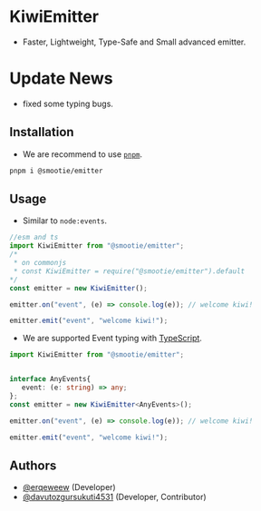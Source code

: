 # KiwiEmitter
- Faster, Lightweight, Type-Safe and Small advanced emitter.

# Update News

- fixed some typing bugs.

## Installation
- We are recommend to use [`pnpm`](https://npmjs.com/pnpm).
```bash
pnpm i @smootie/emitter
```

## Usage
- Similar to `node:events`.
```js
//esm and ts
import KiwiEmitter from "@smootie/emitter";
/*
 * on commonjs
 * const KiwiEmitter = require("@smootie/emitter").default 
*/
const emitter = new KiwiEmitter();

emitter.on("event", (e) => console.log(e)); // welcome kiwi!

emitter.emit("event", "welcome kiwi!");
```
- We are supported Event typing with [TypeScript](https://www.typescriptlang.org/).
```ts
import KiwiEmitter from "@smootie/emitter";


interface AnyEvents{
   event: (e: string) => any;
};
const emitter = new KiwiEmitter<AnyEvents>();

emitter.on("event", (e) => console.log(e)); // welcome kiwi!

emitter.emit("event", "welcome kiwi!");
```

## Authors
- [@erqeweew](https://github.com/erqeweew) (Developer)
- [@davutozgursukuti4531](https://github.com/davutozgursukuti4531) (Developer, Contributor)
